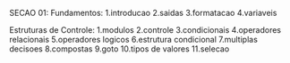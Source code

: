 SECAO 01:
Fundamentos:
1.introducao
2.saidas
3.formatacao
4.variaveis

Estruturas de Controle: 
1.modulos
2.controle
3.condicionais
4.operadores relacionais
5.operadores logicos
6.estrutura condicional
7.multiplas decisoes
8.compostas
9.goto
10.tipos de valores
11.selecao
